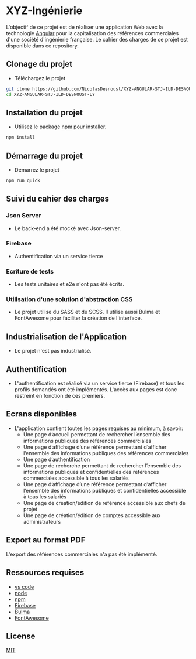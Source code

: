 # XYZ-Ingénierie

L'objectif de ce projet est de réaliser une application Web avec la technologie [Angular](https://angular.io/) pour la capitalisation des références commerciales d'une société d'ingénierie française. Le cahier des charges de ce projet est disponible dans ce repository.

## Clonage du projet
- Téléchargez le projet
```bash
git clone https://github.com/NicolasDesnoust/XYZ-ANGULAR-STJ-ILD-DESNOUST-LY.git
cd XYZ-ANGULAR-STJ-ILD-DESNOUST-LY
```
## Installation du projet

- Utilisez le package [npm](https://www.npmjs.com/) pour installer.

```bash
npm install
```
## Démarrage du projet
- Démarrez le projet
```bash
npm run quick
```

## Suivi du cahier des charges
### Json Server
- Le back-end a été mocké avec Json-server.
### Firebase 
- Authentification via un service tierce
### Ecriture de tests 
- Les tests unitaires et e2e n'ont pas été écrits.
### Utilisation d'une solution d'abstraction CSS
- Le projet utilise du SASS et du SCSS. Il utilise aussi Bulma et FontAwesome pour faciliter la création de l'interface.
## Industrialisation de l'Application
- Le projet n'est pas industrialisé.
## Authentification
- L'authentification est réalisé via un service tierce (Firebase) et tous les profils demandés ont été implémentés. L'accès aux pages est donc restreint en fonction de ces premiers.
## Ecrans disponibles
- L'application contient toutes les pages requises au minimum, à savoir:
  - Une page d’accueil permettant de rechercher l’ensemble des informations publiques des
références commerciales
  - Une page d’affichage d’une référence permettant d’afficher l’ensemble des informations
  publiques des références commerciales
  - Une page d’authentification
  - Une page de recherche permettant de rechercher l’ensemble des informations publiques et
  confidentielles des références commerciales accessible à tous les salariés
  - Une page d’affichage d’une référence permettant d’afficher l’ensemble des informations
  publiques et confidentielles accessible à tous les salariés
  - Une page de création/édition de référence accessible aux chefs de projet
  - Une page de création/édition de comptes accessible aux administrateurs
## Export au format PDF
L'export des références commerciales n'a pas été implémenté.

## Ressources requises
- [vs code](https://code.visualstudio.com/download)
- [node](https://nodejs.org/en/)
- [npm](https://www.npmjs.com/)
- [Firebase](https://firebase.google.com/)
- [Bulma](https://bulma.io/)
- [FontAwesome](https://bulma.io/)

## License
[MIT](https://choosealicense.com/licenses/mit/)
